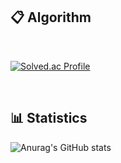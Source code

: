 ## 📋 Algorithm
 
<br>
 
[![Solved.ac Profile](http://mazassumnida.wtf/api/v2/generate_badge?boj=022686s)](https://solved.ac/zn9852/)

<br>
 
## 📊 Statistics
![Anurag's GitHub stats](https://github-readme-stats.vercel.app/api?username=GeonHui2&show_icons=true)
 
</div>

